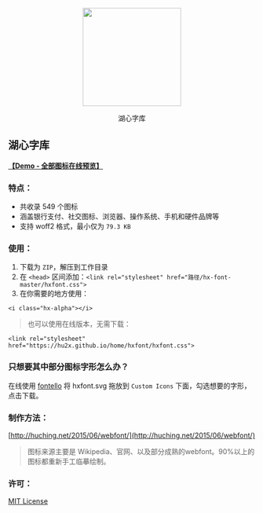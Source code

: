 <p align="center"><img height="200" width="200" src="https://hu2x.github.io/home/hxfont/hxalpha.svg"></p>
<p align="center">&#28246;&#24515;&#23383;&#24211;</p>

## 湖心字库

**[【Demo - 全部图标在线预览】](https://hu2x.github.io/home/hxfont/demo.html)**

### 特点：
- 共收录 549 个图标
- 涵盖银行支付、社交图标、浏览器、操作系统、手机和硬件品牌等
- 支持 woff2 格式，最小仅为 `79.3 KB` 

### 使用：
1. 下载为 `ZIP`，解压到工作目录
2. 在 `<head>` 区间添加：`<link rel="stylesheet" href="路径/hx-font-master/hxfont.css">`
3. 在你需要的地方使用：
```
<i class="hx-alpha"></i>
```
> 也可以使用在线版本，无需下载：

```
<link rel="stylesheet" href="https://hu2x.github.io/home/hxfont/hxfont.css">
```

### 只想要其中部分图标字形怎么办？
在线使用 [fontello](http://fontello.com/) 将 hxfont.svg 拖放到 `Custom Icons` 下面，勾选想要的字形，点击下载。

### 制作方法：
[http://huching.net/2015/06/webfont/](http://huching.net/2015/06/webfont/)

> 图标来源主要是 Wikipedia、官网、以及部分成熟的webfont。90%以上的图标都重新手工临摹绘制。

### 许可：
[MIT License](https://opensource.org/licenses/mit-license.php)
